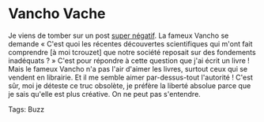# Vancho Vache

Je viens de tomber sur un post [super négatif](http://vanchopilanak.free.fr/dotclear/index.php?2006/02/14/142-perles#tb). La fameux Vancho se demande « C'est quoi les récentes découvertes scientifiques qui m'ont fait comprendre \[à moi tcrouzet\] que notre société reposait sur des fondements inadéquats ? » C'est pour répondre à cette question que j'ai écrit un livre ! Mais le fameux Vancho n'a pas l'air d'aimer les livres, surtout ceux qui se vendent en librairie. Et il me semble aimer par-dessus-tout l'autorité ! C'est sûr, moi je déteste ce truc obsolète, je préfère la liberté absolue parce que je sais qu'elle est plus créative. On ne peut pas s'entendre.

Tags: Buzz